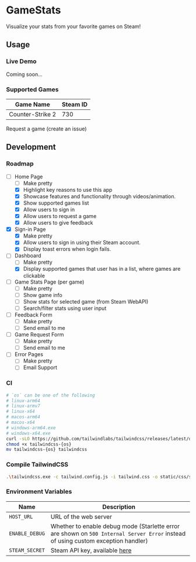 # GameStats

Visualize your stats from your favorite games on Steam!

## Usage
### Live Demo
Coming soon...

### Supported Games
| Game Name | Steam ID |
| - | - |
| Counter-Strike 2 | 730 |

Request a game (create an issue)

## Development
### Roadmap
- [ ] Home Page
    - [ ] Make pretty
    - [x] Highlight key reasons to use this app
    - [x] Showcase features and functionality through videos/animation.
    - [x] Show supported games list
    - [x] Allow users to sign in
    - [x] Allow users to request a game
    - [x] Allow users to give feedback

- [x] Sign-in Page
    - [x] Make pretty
    - [x] Allow users to sign in using their Steam account.
    - [x] Display toast errors when login fails.

- [ ] Dashboard
    - [ ] Make pretty
    - [x] Display supported games that user has in a list, where games are clickable

- [ ] Game Stats Page (per game)
    - [ ] Make pretty
    - [ ] Show game info
    - [ ] Show stats for selected game (from Steam WebAPI)
    - [ ] Search/filter stats using user input

- [ ] Feedback Form
    - [ ] Make pretty
    - [ ] Send email to me

- [ ] Game Request Form
    - [ ] Make pretty
    - [ ] Send email to me

- [ ] Error Pages
    - [ ] Make pretty
    - [ ] Email Support

### CI
```sh
# `os` can be one of the following
# linux-arm64 
# linux-armv7 
# linux-x64 
# macos-arm64 
# macos-x64 
# windows-arm64.exe
# windows-x64.exe
curl -sLO https://github.com/tailwindlabs/tailwindcss/releases/latest/download/tailwindcss-{os}
chmod +x tailwindcss-{os}
mv tailwindcss-{os} tailwindcss
```

### Compile TailwindCSS
```sh
.\tailwindcss.exe -c tailwind.config.js -i tailwind.css -o static/css/styles.css
```

### Environment Variables
| Name | Description |
| - | - |
| `HOST_URL` | URL of the web server |
| `ENABLE_DEBUG` | Whether to enable debug mode (Starlette error are shown on `500 Internal Server Error` instead of using custom exception handler) |
| `STEAM_SECRET` | Steam API key, available [here](https://steamcommunity.com/dev/apikey) |